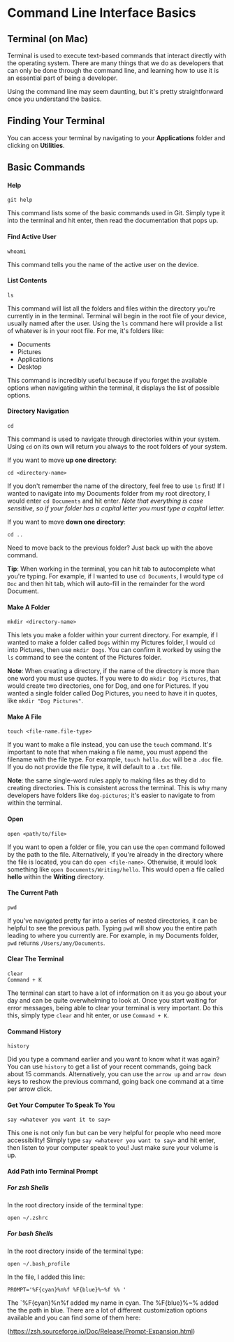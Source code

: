 # Command Line Interface Basics

## Terminal (on Mac)

Terminal is used to execute text-based commands that interact directly with the operating system. There are many things that we do as developers that can only be done through the command line, and learning how to use it is an essential part of being a developer.

Using the command line may seem daunting, but it's pretty straightforward once you understand the basics.

## Finding Your Terminal

You can access your terminal by navigating to your **Applications** folder and clicking on **Utilities**.

## Basic Commands

#### Help

    git help

This command lists some of the basic commands used in Git. Simply type it into the terminal and hit enter, then read the documentation that pops up.

#### Find Active User

    whoami

This command tells you the name of the active user on the device.

#### List Contents

    ls

This command will list all the folders and files within the directory you're currently in in the terminal. Terminal will begin in the root file of your device, usually named after the user. Using the `ls` command here will provide a list of whatever is in your root file. For me, it's folders like:

- Documents
- Pictures
- Applications
- Desktop

This command is incredibly useful because if you forget the available options when navigating within the terminal, it displays the list of possible options.

#### Directory Navigation

    cd

This command is used to navigate through directories within your system. Using `cd` on its own will return you always to the root folders of your system.

If you want to move **up one directory**:

    cd <directory-name>

If you don't remember the name of the directory, feel free to use `ls` first! If I wanted to navigate into my Documents folder from my root directory, I would enter `cd Documents` and hit enter. _Note that everything is case sensitive, so if your folder has a capital letter you must type a capital letter._

If you want to move **down one directory**:

    cd ..

Need to move back to the previous folder? Just back up with the above command.

**Tip**: When working in the terminal, you can hit tab to autocomplete what you're typing. For example, if I wanted to use `cd Documents`, I would type `cd Doc` and then hit tab, which will auto-fill in the remainder for the word Document.

#### Make A Folder

    mkdir <directory-name>

This lets you make a folder within your current directory. For example, if I wanted to make a folder called `Dogs` within my Pictures folder, I would `cd` into Pictures, then use `mkdir Dogs`. You can confirm it worked by using the `ls` command to see the content of the Pictures folder.

**Note**: When creating a directory, if the name of the directory is more than one word you must use quotes. If you were to do `mkdir Dog Pictures`, that would create two directories, one for Dog, and one for Pictures. If you wanted a single folder called Dog Pictures, you  need to have it in quotes, like `mkdir "Dog Pictures"`.

#### Make A File

    touch <file-name.file-type>

If you want to make a file instead, you can use the `touch` command. It's important to note that when making a file name, you must append the filename with the file type. For example, `touch hello.doc` will be a `.doc` file. If you do not provide the file type, it will default to a `.txt` file.

**Note**: the same single-word rules apply to making files as they did to creating directories. This is consistent across the terminal. This is why many developers have folders like `dog-pictures`; it's easier to navigate to from within the terminal.

#### Open

    open <path/to/file>

If you want to open a folder or file, you can use the `open` command followed by the path to the file. Alternatively, if you're already in the directory where the file is located, you can do `open <file-name>`. Otherwise, it would look something like `open Documents/Writing/hello`. This would open a file called **hello** within the **Writing** directory.

#### The Current Path

    pwd

If you've navigated pretty far into a series of nested directories, it can be helpful to see the previous path. Typing `pwd` will show you the entire path leading to where you currently are. For example, in my Documents folder, `pwd` returns `/Users/amy/Documents`.

#### Clear The Terminal

    clear
    Command + K

The terminal can start to have a lot of information on it as you go about your day and can be quite overwhelming to look at. Once you start waiting for error messages, being able to clear your terminal is very important. Do this this, simply type `clear` and hit enter, or use `Command + K`.

#### Command History

    history

Did you type a command earlier and you want to know what it was again? You can use `history` to get a list of your recent commands, going back about 15 commands. Alternatively, you can use the `arrow up` and `arrow down` keys to reshow the previous command, going back one command at a time per arrow click.

#### Get Your Computer To Speak To You

    say <whatever you want it to say>

This one is not only fun but can be very helpful for people who need more accessibility! Simply type `say <whatever you want to say>` and hit enter, then listen to your computer speak to you! Just make sure your volume is up.

#### Add Path into Terminal Prompt

##### For zsh Shells

In the root directory inside of the terminal type:

    open ~/.zshrc

##### For bash Shells

In the root directory inside of the terminal type:

    open ~/.bash_profile

In the file, I added this line:

    PROMPT='%F{cyan}%n%f %F{blue}%~%f %% '

The `%F{cyan}%n%f added my name in cyan. The %F{blue}%~% added the the path in blue. There are a lot of different customization options available and you can find some of them here:

(https://zsh.sourceforge.io/Doc/Release/Prompt-Expansion.html)
